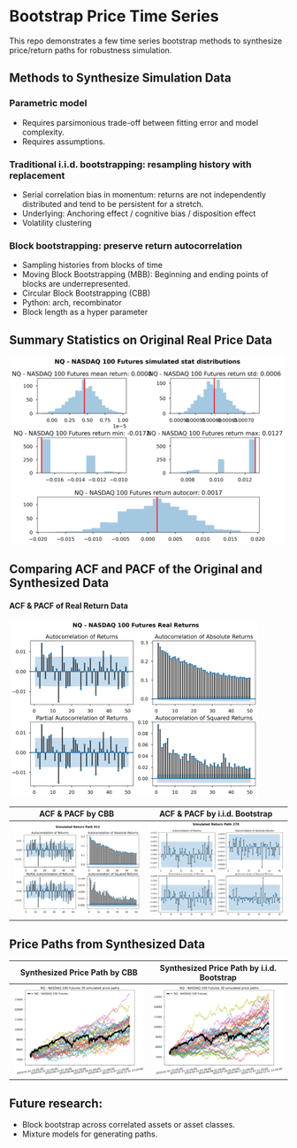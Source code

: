 Bootstrap Price Time Series 
==============================

This repo demonstrates a few time series bootstrap methods to synthesize price/return paths for robustness simulation.



## Methods to Synthesize Simulation Data

### Parametric model
* Requires parsimonious trade-off between fitting error and model complexity.
* Requires assumptions.

### Traditional i.i.d. bootstrapping: resampling history with replacement
* Serial correlation bias in momentum: returns are not independently distributed and tend to be persistent for a stretch.
* Underlying: Anchoring effect / cognitive bias / disposition effect
* Volatility clustering

### Block bootstrapping: preserve return autocorrelation
* Sampling histories from blocks of time
* Moving Block Bootstrapping (MBB): Beginning and ending points of blocks are underrepresented.
* Circular Block Bootstrapping (CBB)
* Python: arch, recombinator
* Block length as a hyper parameter



## Summary Statistics on Original Real Price Data
<img src="./nq_summary_stats.png" alt="NQ Summary Statistics" width="500"/>

## Comparing ACF and PACF of the Original and Synthesized Data
#### ACF & PACF of Real Return Data
<img src="acf_nq_real.png" alt="ACF NQ Real" width="450"/>

ACF & PACF by CBB              |  ACF & PACF by i.i.d. Bootstrap
:-----------------------------:|:--------------------------------------------:
<img src="acf_nq_cbb.png" alt="ACF NQ CBB" width="450"/> | <img src="acf_nq_iidbs.png" alt="ACF NQ i.i.d. Bootstrap" width="450"/>

## Price Paths from Synthesized Data
Synthesized Price Path by CBB  |  Synthesized Price Path by i.i.d. Bootstrap
:-----------------------------:|:--------------------------------------------:
<img src="price_path_cbb.png" alt="NQ Price Path by CBB" width="450"/> | <img src="price_path_iidbs.png" alt="NQ Price Path by i.i.d. Bootstrap" width="450"/>

## Future research:
* Block bootstrap across correlated assets or asset classes.
* Mixture models for generating paths.
